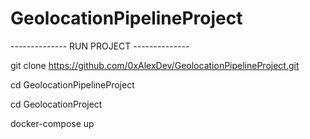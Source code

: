 # GeolocationPipelineProject

-------------- RUN PROJECT --------------

git clone https://github.com/0xAlexDev/GeolocationPipelineProject.git

cd GeolocationPipelineProject

cd GeolocationProject

docker-compose up 

